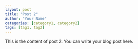 ```yaml
---
layout: post
title: "Post 2"
author: "Your Name"
categories: [category1, category2]
tags: [tag1, tag2]
---
```


This is the content of post 2. You can write your blog post here.

